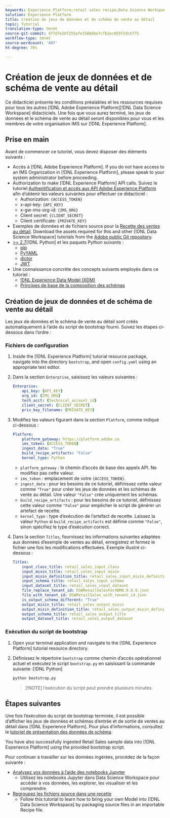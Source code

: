 ```yaml
---
keywords: Experience Platform;retail sales recipe;Data Science Workspace;popular topics
solution: Experience Platform
title: Création de jeux de données et de schéma de vente au détail
topic: Tutorial
translation-type: tm+mt
source-git-commit: 4f7d7e2bf255afe1588dbe7cfb2ec055f2dcbf75
workflow-type: tm+mt
source-wordcount: '497'
ht-degree: 76%

---
```



# Création de jeux de données et de schéma de vente au détail

Ce didacticiel présente les conditions préalables et les ressources requises pour tous les autres [!DNL Adobe Experience Platform][!DNL Data Science Workspace] didacticiels. Une fois que vous aurez terminé, les jeux de données et le schéma de vente au détail seront disponibles pour vous et les membres de votre organisation IMS sur [!DNL Experience Platform].

## Prise en main

Avant de commencer ce tutoriel, vous devez disposer des éléments suivants :
- Accès à [!DNL Adobe Experience Platform]. If you do not have access to an IMS Organization in [!DNL Experience Platform], please speak to your system administrator before proceeding.
- Authorization to make [!DNL Experience Platform] API calls. Suivez le tutoriel [Authentification et accès aux API Adobe Experience Platform](../../tutorials/authentication.md) afin d’obtenir les valeurs suivantes pour effectuer ce didacticiel :
   - Authorization: `{ACCESS_TOKEN}`
   - x-api-key: `{API_KEY}`
   - x-gw-ims-org-id: `{IMS_ORG}`
   - Client secret: `{CLIENT_SECRET}`
   - Client certificate: `{PRIVATE_KEY}`
- Exemples de données et de fichiers source pour la [Recette des ventes au détail](../pre-built-recipes/retail-sales.md). Download the assets required for this and other [!DNL Data Science Workspace] tutorials from the [Adobe public Git repository](https://github.com/adobe/experience-platform-dsw-reference/).
- [ >= 2.7](https://www.python.org/downloads/)[!DNL Python] et les paquets Python suivants :
   - [pip](https://pypi.org/project/pip/)
   - [PyYAML](https://pyyaml.org/)
   - [dictor](https://pypi.org/project/dictor/)
   - [JWT](https://pypi.org/project/jwt/)
- Une connaissance concrète des concepts suivants employés dans ce tutoriel :
   - [!DNL Experience Data Model (XDM)](../../xdm/home.md)
   - [Principes de base de la composition des schémas](../../xdm/schema/field-dictionary.md)

## Création de jeux de données et de schéma de vente au détail

Les jeux de données et le schéma de vente au détail sont créés automatiquement à l’aide du script de bootstrap fourni. Suivez les étapes ci-dessous dans l’ordre :

### Fichiers de configuration

1. Inside the [!DNL Experience Platform] tutorial resource package, navigate into the directory `bootstrap`, and open `config.yaml` using an appropriate text editor.
2. Dans la section `Enterprise`, saisissez les valeurs suivantes :

   ```yaml
   Enterprise:
       api_key: {API_KEY}
       org_id: {IMS_ORG}
       tech_acct: {technical_account_id}
       client_secret: {CLIENT_SECRET}
       priv_key_filename: {PRIVATE_KEY}
   ```

3. Modifiez les valeurs figurant dans la section `Platform`, comme indiqué ci-dessous :

   ```yaml
   Platform:
       platform_gateway: https://platform.adobe.io
       ims_token: {ACCESS_TOKEN}
       ingest_data: "True"
       build_recipe_artifacts: "False"
       kernel_type: Python
   ```

   - `platform_gateway` : le chemin d’accès de base des appels API. Ne modifiez pas cette valeur.
   - `ims_token` : emplacement de votre `{ACCESS_TOKEN}`.
   - `ingest_data` : pour les besoins de ce tutoriel, définissez cette valeur comme `"True"` pour créer les jeux de données et les schémas de vente au détail. Une valeur `"False"` crée uniquement les schémas.
   - `build_recipe_artifacts` : pour les besoins de ce tutoriel, définissez cette valeur comme `"False"` pour empêcher le script de générer un artefact de recette.
   - `kernel_type` : type d’exécution de l’artefact de recette. Laissez la valeur `Python` si `build_recipe_artifacts` est définie comme `"False"`, sinon spécifiez le type d’exécution correct.

4. Dans la section `Titles`, fournissez les informations suivantes adaptées aux données d’exemple de ventes au détail, enregistrez et fermez le fichier une fois les modifications effectuées. Exemple illustré ci-dessous :

   ```yaml
   Titles:
       input_class_title: retail_sales_input_class
       input_mixin_title: retail_sales_input_mixin
       input_mixin_definition_title: retail_sales_input_mixin_definition
       input_schema_title: retail_sales_input_schema
       input_dataset_title: retail_sales_input_dataset
       file_replace_tenant_id: DSWRetailSalesForXDM0.9.9.9.json
       file_with_tenant_id: DSWRetailSales_with_tenant_id.json
       is_output_schema_different: "True"
       output_mixin_title: retail_sales_output_mixin
       output_mixin_definition_title: retail_sales_output_mixin_definition
       output_schema_title: retail_sales_output_title
       output_dataset_title: retail_sales_output_dataset
   ```

### Exécution du script de bootstrap

1. Open your terminal application and navigate to the [!DNL Experience Platform] tutorial resource directory.
2. Définissez le répertoire `bootstrap` comme chemin d’accès opérationnel actuel et exécutez le script `bootstrap.py` en saisissant la commande suivante :[!DNL Python]

   ```bash
   python bootstrap.py
   ```

   >[!NOTE] l’exécution du script peut prendre plusieurs minutes.

## Étapes suivantes

Une fois l’exécution du script de bootstrap terminée, il est possible d’afficher les jeux de données et schémas d’entrée et de sortie de ventes au détail dans [!DNL Experience Platform]. Pour plus d’informations, consultez le [tutoriel de présentation des données de schéma](./preview-schema-data.md).

You have also successfully ingested Retail Sales sample data into [!DNL Experience Platform] using the provided bootstrap script.

Pour continuer à travailler sur les données ingérées, procédez de la façon suivante :
- [Analysez vos données à l’aide des notebooks Jupyter](../jupyterlab/analyze-your-data.md)
   - Utilisez les notebooks Jupyter dans Data Science Workspace pour accéder à vos données, les explorer, les visualiser et les comprendre.
- [Regroupez les fichiers source dans une recette](./package-source-files-recipe.md)
   - Follow this tutorial to learn how to bring your own Model into [!DNL Data Science Workspace] by packaging source files in an importable Recipe file.
